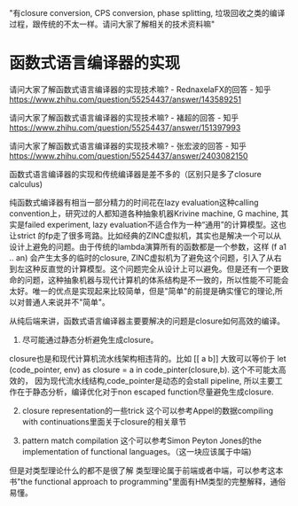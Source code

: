 "有closure conversion, CPS conversion, phase splitting, 垃圾回收之类的编译过程，跟传统的不太一样。请问大家了解相关的技术资料嘛" 
# 函数式语言编译器的实现




请问大家了解函数式语言编译器的实现技术嘛? - RednaxelaFX的回答 - 知乎
https://www.zhihu.com/question/55254437/answer/143589251


请问大家了解函数式语言编译器的实现技术嘛? - 褚超的回答 - 知乎
https://www.zhihu.com/question/55254437/answer/151397993






请问大家了解函数式语言编译器的实现技术嘛? - 张宏波的回答 - 知乎
https://www.zhihu.com/question/55254437/answer/2403082150

函数式语言编译器的实现和传统编译器是差不多的（区别只是多了closure calculus)

纯函数式编译器有相当一部分精力的时间花在lazy evaluation这种calling convention上，研究过的人都知道各种抽象机器Krivine machine, G machine, 其实是failed experiment, lazy evaluation不适合作为一种“通用”的计算模型。这也让strict 的fp走了很多弯路。比如经典的ZINC虚拟机，其实也是解决一个可以从设计上避免的问题。由于传统的lambda演算所有的函数都是一个参数，这样 (f a1 .. an) 会产生太多的临时的closure, ZINC虚拟机为了避免这个问题，引入了从右到左这种反直觉的计算模型。这个问题完全从设计上可以避免。但是还有一个更致命的问题，这种抽象机器与现代计算机的体系结构是不一致的，所以性能不可能会太好。唯一的优点是实现起来比较简单，但是"简单"的前提是确实懂它的理论,所以对普通人来说并不"简单"。

从纯后端来讲，函数式语言编译器主要要解决的问题是closure如何高效的编译。

1. 尽可能通过静态分析避免生成closure。

closure也是和现代计算机流水线架构相违背的。比如 [[ a b]] 大致可以等价于
let (code_pointer, env) as closure = a in code_pinter(closure,b). 这个不可能太高效的，
因为现代流水线结构,code_pointer是动态的会stall pipeline, 所以主要工作在于静态分析，编译优化对于non escaped function尽量避免生成closure.

2. closure representation的一些trick 这个可以参考Appel的数据compiling with continuations里面关于closure的相关章节

3. pattern match compilation 这个可以参考Simon Peyton Jones的the implementation of functional languages。（这一块应该属于中端)

但是对类型理论什么的都不是很了解
类型理论属于前端或者中端，可以参考这本书"the functional approach to programming"里面有HM类型的完整解释，通俗易懂。

















